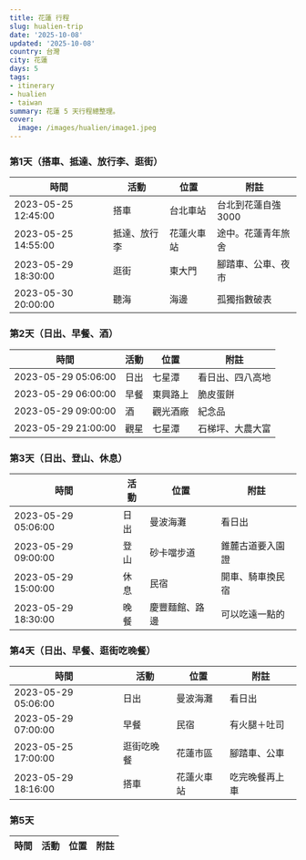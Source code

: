```yaml
---
title: 花蓮 行程
slug: hualien-trip
date: '2025-10-08'
updated: '2025-10-08'
country: 台灣
city: 花蓮
days: 5
tags:
- itinerary
- hualien
- taiwan
summary: 花蓮 5 天行程總整理。
cover:
  image: /images/hualien/image1.jpeg
---
```


### 第1天（搭車、抵達、放行李、逛街）
| 時間 | 活動 | 位置 | 附註 |
|---|---|---|---|
| 2023-05-25 12:45:00 | 搭車 | 台北車站 | 台北到花蓮自強3000 |
| 2023-05-25 14:55:00 | 抵達、放行李 | 花蓮火車站 | 途中。花蓮青年旅舍 |
| 2023-05-29 18:30:00 | 逛街 | 東大門 | 腳踏車、公車、夜市 |
| 2023-05-30 20:00:00 | 聽海 | 海邊 | 孤獨指數破表 |

### 第2天（日出、早餐、酒）
| 時間 | 活動 | 位置 | 附註 |
|---|---|---|---|
| 2023-05-29 05:06:00 | 日出 | 七星潭 | 看日出、四八高地 |
| 2023-05-29 06:00:00 | 早餐 | 東興路上 | 脆皮蛋餅 |
| 2023-05-29 09:00:00 | 酒 | 觀光酒廠 | 紀念品 |
| 2023-05-29 21:00:00 | 觀星 | 七星潭 | 石梯坪、大農大富 |

### 第3天（日出、登山、休息）
| 時間 | 活動 | 位置 | 附註 |
|---|---|---|---|
| 2023-05-29 05:06:00 | 日出 | 曼波海灘 | 看日出 |
| 2023-05-29 09:00:00 | 登山 | 砂卡噹步道 | 錐麓古道要入園證 |
| 2023-05-29 15:00:00 | 休息 | 民宿 | 開車、騎車換民宿 |
| 2023-05-29 18:30:00 | 晚餐 | 慶豐麵館、路邊 | 可以吃遠一點的 |

### 第4天（日出、早餐、逛街吃晚餐）
| 時間 | 活動 | 位置 | 附註 |
|---|---|---|---|
| 2023-05-29 05:06:00 | 日出 | 曼波海灘 | 看日出 |
| 2023-05-29 07:00:00 | 早餐 | 民宿 | 有火腿＋吐司 |
| 2023-05-25 17:00:00 | 逛街吃晚餐 | 花蓮市區 | 腳踏車、公車 |
| 2023-05-29 18:16:00 | 搭車 | 花蓮火車站 | 吃完晚餐再上車 |

### 第5天
| 時間 | 活動 | 位置 | 附註 |
|---|---|---|---|
